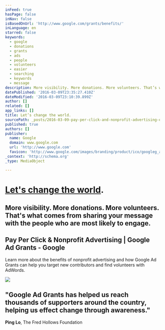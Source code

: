 ```yaml
---
inFeed: true
hasPage: false
inNav: false
isBasedOnUrl: 'http://www.google.com/grants/benefits/'
inLanguage: en
starred: false
keywords:
  - google
  - donations
  - grants
  - ads
  - people
  - volunteers
  - easier
  - searching
  - keywords
  - message
description: More visibility. More donations. More volunteers. That’s what comes from sharing your message with the people who are most likely to engage.
datePublished: '2016-03-09T23:35:27.410Z'
dateModified: '2016-03-09T23:10:39.899Z'
author: []
related: []
app_links: []
title: Let’s change the world.
sourcePath: _posts/2016-03-09-pay-per-click-and-nonprofit-advertising-or-google-ad-grants-g.md
published: true
authors: []
publisher:
  name: Google
  domain: www.google.com
  url: 'http://www.google.com'
  favicon: 'http://www.google.com/images/branding/product/ico/googleg_alldp.ico'
_context: 'http://schema.org'
_type: MediaObject

---
```

# [Let's change the world][0].

## More visibility. More donations. More volunteers. That's what comes from sharing your message with the people who are most likely to engage.

<article style=""><h1>Pay Per Click &amp; Nonprofit Advertising | Google Ad Grants - Google</h1><p>Learn more about the benefits of nonprofit advertising and how Google Ad Grants can help you target new contributors and find volunteers with AdWords.</p><img src="https://s3-us-west-2.amazonaws.com/the-grid-img/p/6afb26e2a47f2f42b9937cb58c1a0cf7b8c4fa4e.png" /></article>

## "Google Ad Grants has helped us reach thousands of supporters around the country, helping us effect change through awareness."

**Ping Lo**, The Fred Hollows Foundation

[0]: http://www.google.com/grants/benefits/